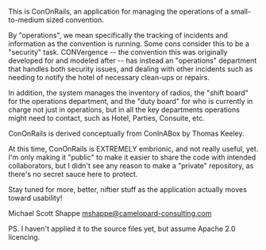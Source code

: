 This is ConOnRails, an application for managing the operations of a small-to-medium 
sized convention.

By "operations", we mean specifically the tracking of incidents and information as the 
convention is running. Some cons consider this to be a "security" task. CONVergence -- 
the convention this was originally developed for and modeled after -- has instead
an "operations" department that handles both security issues, and dealing with other
incidents such as needing to notify the hotel of necessary clean-ups or repairs.

In addition, the system manages the inventory of radios, the "shift board" for
the operations department, and the "duty board" for who is currently in charge
not just in operations, but in all the key departments operations might need to
contact, such as Hotel, Parties, Consuite, etc.

ConOnRails is derived conceptually from ConInABox by Thomas Keeley.

At this time, ConOnRails is EXTREMELY embrionic, and not really useful, yet. I'm only
making it "public" to make it easier to share the code with intended collaborators, but
I didn't see any reason to make a "private" repository, as there's no secret sauce here
to protect.

Stay tuned for more, better, niftier stuff as the application actually moves toward usability!

Michael Scott Shappe
<mshappe@camelopard-consulting.com>

PS. I haven't applied it to the source files yet, but assume Apache 2.0 licencing.


